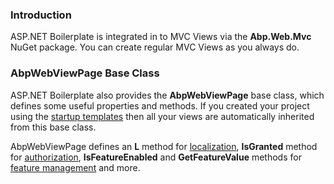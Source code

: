 ### Introduction

ASP.NET Boilerplate is integrated in to MVC Views via the **Abp.Web.Mvc** NuGet
package. You can create regular MVC Views as you always do.

### AbpWebViewPage Base Class

ASP.NET Boilerplate also provides the **AbpWebViewPage** base class, which defines some
useful properties and methods. If you created your project using the
[startup templates](/Templates) then all your views are automatically
inherited from this base class.

AbpWebViewPage defines an **L** method for
[localization](/Pages/Documents/Localization), **IsGranted** method for
[authorization](/Pages/Documents/Authorization), **IsFeatureEnabled**
and **GetFeatureValue** methods for [feature
management](/Pages/Documents/Feature-Management) and more.
